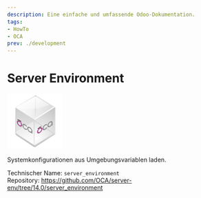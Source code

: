 ```yaml
---
description: Eine einfache und umfassende Odoo-Dokumentation.
tags:
- HowTo
- OCA
prev: ./development
---
```

# Server Environment
![icon_oca_app](assets/icon_oca_app.png)

Systemkonfigurationen aus Umgebungsvariablen laden.

Technischer Name: `server_environment`\
Repository: <https://github.com/OCA/server-env/tree/14.0/server_environment>

